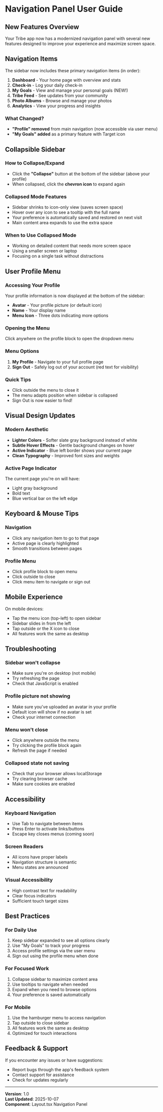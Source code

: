 # Navigation Panel User Guide

## New Features Overview

Your Tribe app now has a modernized navigation panel with several new features designed to improve your experience and maximize screen space.

## Navigation Items

The sidebar now includes these primary navigation items (in order):

1. **Dashboard** - Your home page with overview and stats
2. **Check-in** - Log your daily check-in
3. **My Goals** - View and manage your personal goals (NEW!)
4. **Tribe Feed** - See updates from your community
5. **Photo Albums** - Browse and manage your photos
6. **Analytics** - View your progress and insights

### What Changed?
- **"Profile" removed** from main navigation (now accessible via user menu)
- **"My Goals" added** as a primary feature with Target icon

## Collapsible Sidebar

### How to Collapse/Expand
- Click the **"Collapse"** button at the bottom of the sidebar (above your profile)
- When collapsed, click the **chevron icon** to expand again

### Collapsed Mode Features
- Sidebar shrinks to icon-only view (saves screen space)
- Hover over any icon to see a tooltip with the full name
- Your preference is automatically saved and restored on next visit
- Main content area expands to use the extra space

### When to Use Collapsed Mode
- Working on detailed content that needs more screen space
- Using a smaller screen or laptop
- Focusing on a single task without distractions

## User Profile Menu

### Accessing Your Profile
Your profile information is now displayed at the bottom of the sidebar:
- **Avatar** - Your profile picture (or default icon)
- **Name** - Your display name
- **Menu Icon** - Three dots indicating more options

### Opening the Menu
Click anywhere on the profile block to open the dropdown menu

### Menu Options
1. **My Profile** - Navigate to your full profile page
2. **Sign Out** - Safely log out of your account (red text for visibility)

### Quick Tips
- Click outside the menu to close it
- The menu adapts position when sidebar is collapsed
- Sign Out is now easier to find!

## Visual Design Updates

### Modern Aesthetic
- **Lighter Colors** - Softer slate gray background instead of white
- **Subtle Hover Effects** - Gentle background changes on hover
- **Active Indicator** - Blue left border shows your current page
- **Clean Typography** - Improved font sizes and weights

### Active Page Indicator
The current page you're on will have:
- Light gray background
- Bold text
- Blue vertical bar on the left edge

## Keyboard & Mouse Tips

### Navigation
- Click any navigation item to go to that page
- Active page is clearly highlighted
- Smooth transitions between pages

### Profile Menu
- Click profile block to open menu
- Click outside to close
- Click menu item to navigate or sign out

## Mobile Experience

On mobile devices:
- Tap the menu icon (top-left) to open sidebar
- Sidebar slides in from the left
- Tap outside or the X icon to close
- All features work the same as desktop

## Troubleshooting

### Sidebar won't collapse
- Make sure you're on desktop (not mobile)
- Try refreshing the page
- Check that JavaScript is enabled

### Profile picture not showing
- Make sure you've uploaded an avatar in your profile
- Default icon will show if no avatar is set
- Check your internet connection

### Menu won't close
- Click anywhere outside the menu
- Try clicking the profile block again
- Refresh the page if needed

### Collapsed state not saving
- Check that your browser allows localStorage
- Try clearing browser cache
- Make sure cookies are enabled

## Accessibility

### Keyboard Navigation
- Use Tab to navigate between items
- Press Enter to activate links/buttons
- Escape key closes menus (coming soon)

### Screen Readers
- All icons have proper labels
- Navigation structure is semantic
- Menu states are announced

### Visual Accessibility
- High contrast text for readability
- Clear focus indicators
- Sufficient touch target sizes

## Best Practices

### For Daily Use
1. Keep sidebar expanded to see all options clearly
2. Use "My Goals" to track your progress
3. Access profile settings via the user menu
4. Sign out using the profile menu when done

### For Focused Work
1. Collapse sidebar to maximize content area
2. Use tooltips to navigate when needed
3. Expand when you need to browse options
4. Your preference is saved automatically

### For Mobile
1. Use the hamburger menu to access navigation
2. Tap outside to close sidebar
3. All features work the same as desktop
4. Optimized for touch interactions

## Feedback & Support

If you encounter any issues or have suggestions:
- Report bugs through the app's feedback system
- Contact support for assistance
- Check for updates regularly

---

**Version**: 1.0  
**Last Updated**: 2025-10-07  
**Component**: Layout.tsx Navigation Panel

